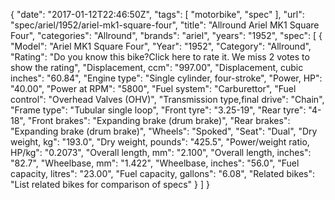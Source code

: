 {
    "date": "2017-01-12T22:46:50Z",
    "tags": [
        "motorbike",
        "spec"
    ],
    "url": "spec\/ariel\/1952\/ariel-mk1-square-four",
    "title": "Allround Ariel MK1 Square Four",
    "categories": "Allround",
    "brands": "ariel",
    "years": "1952",
    "spec": [
        {
            "Model": "Ariel MK1 Square Four",
            "Year": "1952",
            "Category": "Allround",
            "Rating": "Do you know this bike?Click here to rate it. We miss 2 votes to show the rating",
            "Displacement, ccm": "997.00",
            "Displacement, cubic inches": "60.84",
            "Engine type": "Single cylinder, four-stroke",
            "Power, HP": "40.00",
            "Power at RPM": "5800",
            "Fuel system": "Carburettor",
            "Fuel control": "Overhead Valves (OHV)",
            "Transmission type,final drive": "Chain",
            "Frame type": "Tubular single loop",
            "Front tyre": "3.25-19",
            "Rear tyre": "4-18",
            "Front brakes": "Expanding brake (drum brake)",
            "Rear brakes": "Expanding brake (drum brake)",
            "Wheels": "Spoked",
            "Seat": "Dual",
            "Dry weight, kg": "193.0",
            "Dry weight, pounds": "425.5",
            "Power\/weight ratio, HP\/kg": "0.2073",
            "Overall length, mm": "2.100",
            "Overall length, inches": "82.7",
            "Wheelbase, mm": "1.422",
            "Wheelbase, inches": "56.0",
            "Fuel capacity, litres": "23.00",
            "Fuel capacity, gallons": "6.08",
            "Related bikes": "List related bikes for comparison of specs"
        }
    ]
}